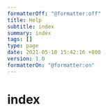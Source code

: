 ```yaml
---
formatterOff: "@formatter:off"
title: Help 
subtitle: index 
summary: index 
tags: [] 
type: page
date: 2021-05-10 15:42:16 +800 
version: 1.0
formatterOn: "@formatter:on"
---
```


# index